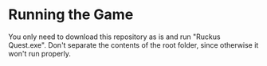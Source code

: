# Running the Game

You only need to download this repository as is and run "Ruckus Quest.exe". Don't separate the contents of the root folder, since otherwise it won't run properly.
